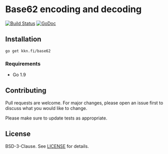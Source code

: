 
# Base62 encoding and decoding

[![Build Status](https://travis-ci.org/kare/base62.svg?branch=master)](https://travis-ci.org/kare/base62)
[![GoDoc](https://godoc.org/kkn.fi/base62?status.svg)](https://godoc.org/kkn.fi/base62)

## Installation
    go get kkn.fi/base62

### Requirements
* Go 1.9

## Contributing
Pull requests are welcome. For major changes, please open an issue first
to discuss what you would like to change.

Please make sure to update tests as appropriate.

## License

BSD-3-Clause. See [LICENSE](LICENSE) for details.
